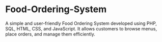 # Food-Ordering-System
A simple and user-friendly Food Ordering System developed using PHP, SQL, HTML, CSS, and JavaScript. It allows customers to browse menus, place orders, and manage them efficiently.

